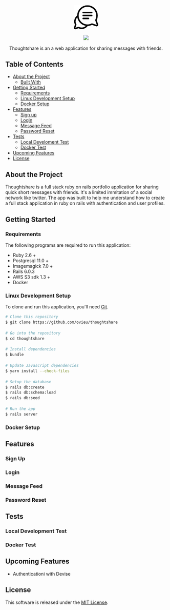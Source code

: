 <p align="center"> <img src="app/assets/images/talk-icon.svg" width="15%"> </p>
<p align="center">
<img src="https://travis-ci.com/ovieu/Marketplace-Api.svg?token=z4kGJhs5c1saUB4zWbwH&branch=feat/update-readme"/>
</p>
<p style="text-align: center; margin-bottom= 40px"> Thoughtshare is an a web application for sharing messages with friends. </p>


<!-- TABLE OF CONTENTS -->
## Table of Contents

* [About the Project](#about-the-project)
  * [Built With](#built-with)
* [Getting Started](#getting-started)
  * [Requirements](#requirements)
  * [Linux Development Setup](#linux-development-setup)
  * [Docker Setup](#docker-setup)
* [Features](#features)
  * [Sign up](#sign-up)
  * [Login](#login)
  * [Message Feed](#message-feed)
  * [Password Reset](#password-reset)
* [Tests](#tests)
  * [Local Develoment Test ](#local-development-test)
  * [Docker Test](#docker-test)
* [Upcoming Features](#upcoming-features)
* [License](#license)

## About the Project 

<p>
Thoughtshare is a full stack ruby on rails portfolio application for sharing quick
short messages with friends. It's a limited immitation of a social network like twitter.
 The app was built to help me understand how to create a full stack application in ruby on rails
 with authentication and user profiles. 
</p>

## Getting Started 
### Requirements
The following programs are required to run this application:
- Ruby 2.6 + 
- Postgresql 11.0 +
- Imagemagick 7.0 + 
- Rails 6.0.3
- AWS S3 sdk 1.3 + 
- Docker 

### Linux Development Setup 
To clone and run this application, you'll need [Git](https://git-scm.com). 

```bash
# Clone this repository
$ git clone https://github.com/ovieu/thoughtshare

# Go into the repository
$ cd thoughtshare 

# Install dependencies
$ bundle 

# Update Javascript dependencies
$ yarn install --check-files

# Setup the database
$ rails db:create
$ rails db:schema:load
$ rails db:seed

# Run the app
$ rails server
```

### Docker Setup 

## Features
### Sign Up
### Login 
### Message Feed 
### Password Reset

## Tests
### Local Development Test
### Docker Test

## Upcoming Features
- Authenticationi with Devise

## License
This software is released under the [MIT License](http://www.opensource.org/licenses/MIT).

